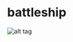 # battleship

![alt tag](http://upload.wikimedia.org/wikipedia/commons/thumb/5/59/Processing_Logo_Clipped.svg/200px-Processing_Logo_Clipped.svg.png)
